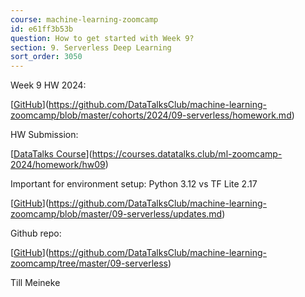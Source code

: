 ```yaml
---
course: machine-learning-zoomcamp
id: e61ff3b53b
question: How to get started with Week 9?
section: 9. Serverless Deep Learning
sort_order: 3050
---
```


Week 9 HW 2024:

[[GitHub](https://github.com/DataTalksClub/machine-learning-zoomcamp/blob/master/cohorts/2024/09-serverless/homework.md)](https://github.com/DataTalksClub/machine-learning-zoomcamp/blob/master/cohorts/2024/09-serverless/homework.md)

HW Submission:

[[DataTalks Course](https://courses.datatalks.club/ml-zoomcamp-2024/homework/hw09)](https://courses.datatalks.club/ml-zoomcamp-2024/homework/hw09)

Important for environment setup:  Python 3.12 vs TF Lite 2.17

[[GitHub](https://github.com/DataTalksClub/machine-learning-zoomcamp/blob/master/09-serverless/updates.md)](https://github.com/DataTalksClub/machine-learning-zoomcamp/blob/master/09-serverless/updates.md)

Github repo:

[[GitHub](https://github.com/DataTalksClub/machine-learning-zoomcamp/tree/master/09-serverless)](https://github.com/DataTalksClub/machine-learning-zoomcamp/tree/master/09-serverless)

Till Meineke

